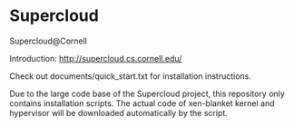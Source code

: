 # Supercloud
Supercloud@Cornell

Introduction: <a href="http://supercloud.cs.cornell.edu/" target="_blank">http://supercloud.cs.cornell.edu/</a>

Check out documents/quick\_start.txt for installation instructions. 

Due to the large code base of the Supercloud project, this repository only contains installation scripts. The actual code of xen-blanket kernel and hypervisor will be downloaded automatically by the script.
